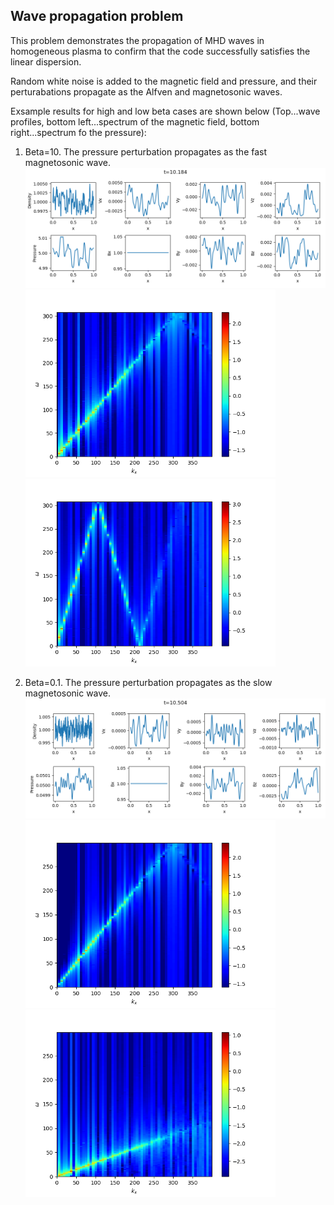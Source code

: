 ## Wave propagation problem
This problem demonstrates the propagation of MHD waves in homogeneous plasma to confirm that the code successfully satisfies the linear dispersion.

Random white noise is added to the magnetic field and pressure, and their perturabations propagate as the Alfven and magnetosonic waves.

Exsample results for high and low beta cases are shown below (Top...wave profiles, bottom left...spectrum of the magnetic field, bottom right...spectrum fo the pressure):

1. Beta=10. The pressure perturbation propagates as the fast magnetosonic wave.
![Wave profile for beta=10](../imgs/wave/wave_b1e+1.png)
<img src="../imgs/wave/wk_by_b1e+1.png" alt="Spectrum of by for beta=10" width="400px"><img src="../imgs/wave/wk_pr_b1e+1.png" alt="Spectrum of pr for beta=10" width="400px">

2. Beta=0.1. The pressure perturbation propagates as the slow magnetosonic wave.
![Wave profile for beta=0.1](../imgs/wave/wave_b1e-1.png)
<img src="../imgs/wave/wk_by_b1e-1.png" alt="Spectrum of by for beta=0.1" width="400px"><img src="../imgs/wave/wk_pr_b1e-1.png" alt="Spectrum of pr for beta=0.1" width="400px">
